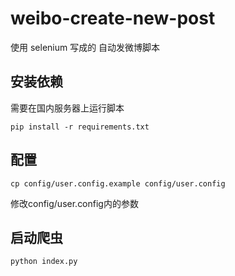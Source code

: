 # weibo-create-new-post


使用 selenium 写成的 自动发微博脚本

## 安装依赖

需要在国内服务器上运行脚本

`pip install -r requirements.txt`

## 配置
```shell script
cp config/user.config.example config/user.config
```

修改config/user.config内的参数

## 启动爬虫

```shell script
python index.py
```